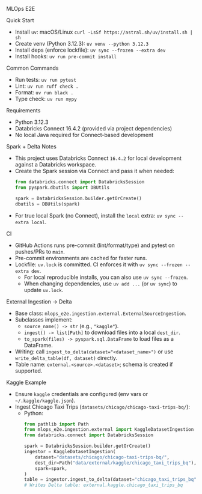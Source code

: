MLOps E2E

Quick Start
- Install `uv`: macOS/Linux `curl -LsSf https://astral.sh/uv/install.sh | sh`
- Create venv (Python 3.12.3): `uv venv --python 3.12.3`
- Install deps (enforce lockfile): `uv sync --frozen --extra dev`
- Install hooks: `uv run pre-commit install`

Common Commands
- Run tests: `uv run pytest`
- Lint: `uv run ruff check .`
- Format: `uv run black .`
- Type check: `uv run mypy`

Requirements
- Python 3.12.3
- Databricks Connect 16.4.2 (provided via project dependencies)
- No local Java required for Connect-based development

Spark + Delta Notes
- This project uses Databricks Connect `16.4.2` for local development against a Databricks workspace.
- Create the Spark session via Connect and pass it when needed:
  ```python
  from databricks.connect import DatabricksSession
  from pyspark.dbutils import DBUtils

  spark = DatabricksSession.builder.getOrCreate()
  dbutils = DBUtils(spark)
  ```
- For true local Spark (no Connect), install the `local` extra: `uv sync --extra local`.

CI
- GitHub Actions runs pre-commit (lint/format/type) and pytest on pushes/PRs to `main`.
- Pre-commit environments are cached for faster runs.
 - Lockfile: `uv.lock` is committed. CI enforces it with `uv sync --frozen --extra dev`.
   - For local reproducible installs, you can also use `uv sync --frozen`.
   - When changing dependencies, use `uv add ...` (or `uv sync`) to update `uv.lock`.

External Ingestion → Delta
- Base class: `mlops_e2e.ingestion.external.ExternalSourceIngestion`.
- Subclasses implement:
  - `source_name() -> str` (e.g., `"kaggle"`).
  - `ingest() -> list[Path]` to download files into a local `dest_dir`.
  - `to_spark(files) -> pyspark.sql.DataFrame` to load files as a DataFrame.
- Writing: call `ingest_to_delta(dataset="<dataset_name>")` or use
  `write_delta_table(df, dataset)` directly.
- Table name: `external.<source>.<dataset>`; schema is created if supported.

Kaggle Example
- Ensure `kaggle` credentials are configured (env vars or `~/.kaggle/kaggle.json`).
- Ingest Chicago Taxi Trips (`datasets/chicago/chicago-taxi-trips-bq/`):
  - Python:
    ```python
    from pathlib import Path
    from mlops_e2e.ingestion.external import KaggleDatasetIngestion
    from databricks.connect import DatabricksSession

    spark = DatabricksSession.builder.getOrCreate()
    ingestor = KaggleDatasetIngestion(
        dataset="datasets/chicago/chicago-taxi-trips-bq/",
        dest_dir=Path("data/external/kaggle/chicago_taxi_trips_bq"),
        spark=spark,
    )
    table = ingestor.ingest_to_delta(dataset="chicago_taxi_trips_bq")
    # Writes Delta table: external.kaggle.chicago_taxi_trips_bq
    ```
